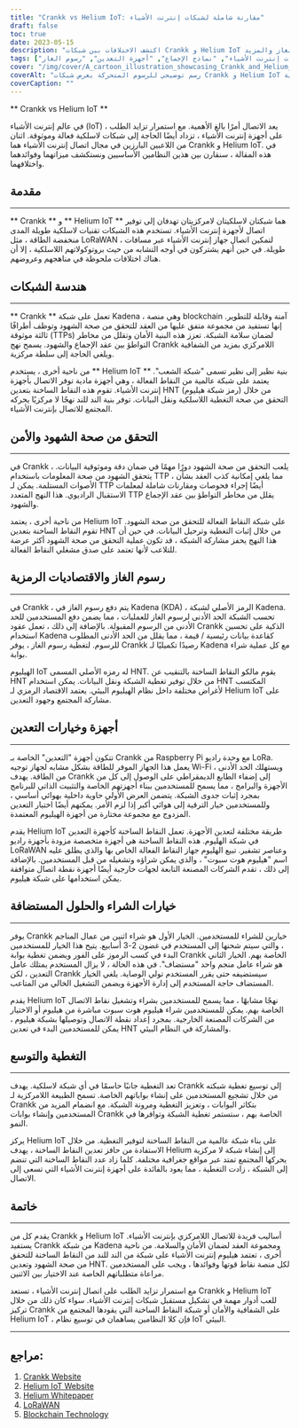 ```yaml
---
title: "Crankk vs Helium IoT: مقارنة شاملة لشبكات إنترنت الأشياء"
draft: false
toc: true
date: 2023-05-15
description: "اكتشف الاختلافات بين شبكات Crankk و Helium IoT ونماذج الإجماع وأجهزة التعدين ورسوم الغاز والمزيد."
tags: ["كرنك مقابل هيليوم إنترنت الأشياء", "شبكات إنترنت الأشياء", "نماذج الإجماع", "أجهزة التعدين", "رسوم الغاز", "blockchain", "لوراوان", "اتصال إنترنت الأشياء", "اتصالات لاسلكية", "انترنت الأشياء", "الشبكات اللامركزية", "الأجهزة منخفضة الطاقة", "حلول إنترنت الأشياء", "الأجهزة الذكية", "تطبيقات إنترنت الأشياء", "نقل البيانات", "حلول الاتصال", "تقنية إنترنت الأشياء", "مقارنة الشبكة", "الشبكات اللاسلكية"]
cover: "/img/cover/A_cartoon_illustration_showcasing_Crankk_and_Helium_IoT.png"
coverAlt: "رسم توضيحي للرسوم المتحركة يعرض شبكات Crankk و Helium IoT التي تربط الأجهزة الذكية في بيئة لا مركزية ولاسلكية."
coverCaption: ""
---
```


** Crankk vs Helium IoT **

في عالم إنترنت الأشياء (IoT) ، يعد الاتصال أمرًا بالغ الأهمية. مع استمرار تزايد الطلب على أجهزة إنترنت الأشياء ، تزداد أيضًا الحاجة إلى شبكات لاسلكية فعالة وموثوقة. اثنان من اللاعبين البارزين في مجال اتصال إنترنت الأشياء هما Crankk و Helium IoT. في هذه المقالة ، سنقارن بين هذين النظامين الأساسيين ونستكشف ميزاتهما وفوائدهما واختلافهما.

## مقدمة

______

** Crankk ** و ** Helium IoT ** هما شبكتان لاسلكيتان لامركزيتان تهدفان إلى توفير اتصال لأجهزة إنترنت الأشياء. تستخدم هذه الشبكات تقنيات لاسلكية طويلة المدى منخفضة الطاقة ، مثل LoRaWAN ، لتمكين اتصال جهاز إنترنت الأشياء عبر مسافات طويلة. في حين أنهم يشتركون في أوجه التشابه من حيث بروتوكولاتهم اللاسلكية ، إلا أن هناك اختلافات ملحوظة في مناهجهم وعروضهم.

## هندسة الشبكات

______

** Crankk ** تعمل على شبكة Kadena ، وهي منصة blockchain آمنة وقابلة للتطوير. إنها تستفيد من مجموعة متفق عليها من العقد للتحقق من صحة الشهود وتوظف أطرافًا ثالثة موثوقة (TTPs) لضمان سلامة الشبكة. تعزز هذه البنية الأمان وتقلل من مخاطر التواطؤ بين عقد الإجماع والشهود. يسمح نهج Crankk اللامركزي بمزيد من الشفافية ويلغي الحاجة إلى سلطة مركزية.

من ناحية أخرى ، يستخدم ** Helium IoT ** بنية نظير إلى نظير تسمى "شبكة الشعب". يعتمد على شبكة عالمية من النقاط الفعالة ، وهي أجهزة مادية توفر الاتصال بأجهزة إنترنت الأشياء. تقوم هذه النقاط الساخنة بتعدين HNT (رمز شبكة هيليوم) من خلال التحقق من صحة التغطية اللاسلكية ونقل البيانات. توفر بنية الند للند نهجًا لا مركزيًا يحركه المجتمع للاتصال بإنترنت الأشياء.

## التحقق من صحة الشهود والأمن

______

في Crankk ، يلعب التحقق من صحة الشهود دورًا مهمًا في ضمان دقة وموثوقية البيانات. يتحقق الشهود من صحة المعلومات باستخدام TTP ، مما يلغي إمكانية كذب العقد بشأن الأصوات المستلمة. يمكن لـ TTP أيضًا إجراء فحوصات ومقارنات شاملة لمعلمات الاستقبال الراديوي. هذا النهج المتعدد TTP يقلل من مخاطر التواطؤ بين عقد الإجماع والشهود.

من ناحية أخرى ، يعتمد Helium IoT على شبكة النقاط الفعالة للتحقق من صحة الشهود. تقوم النقاط الساخنة بتعدين HNT من خلال إثبات التغطية وترحيل البيانات. في حين أن هذا النهج يحفز مشاركة الشبكة ، قد تكون عملية التحقق من صحة الشهود أكثر عرضة للتلاعب لأنها تعتمد على صدق مشغلي النقاط الفعالة.

## رسوم الغاز والاقتصاديات الرمزية

______

في Crankk ، يتم دفع رسوم الغاز في Kadena (KDA) ، الرمز الأصلي لشبكة Kadena. تحسب الشبكة الحد الأدنى لرسوم الغاز للعمليات ، مما يضمن دفع المستخدمين للحد الأدنى من الرسوم المقبولة. بالإضافة إلى ذلك ، تعمل عقود Crankk الذكية على تحسين استخدام Kadena كقاعدة بيانات رئيسية / قيمة ، مما يقلل من الحد الأدنى المطلوب للرسوم. لتغطية رسوم الغاز ، يوفر Crankk رصيدًا تكميليًا لـ Kadena مع كل عملية شراء بوابة.

الهيليوم IoT له رمزه الأصلي المسمى HNT. يقوم مالكو النقاط الساخنة بالتنقيب عن HNT من خلال توفير تغطية الشبكة ونقل البيانات. يمكن استخدام HNT المكتسب لأغراض مختلفة داخل نظام الهيليوم البيئي. يعتمد الاقتصاد الرمزي لـ Helium IoT على مشاركة المجتمع وجهود التعدين.

## أجهزة وخيارات التعدين

______

تتكون أجهزة "التعدين" الخاصة بـ Crankk من Raspberry Pi مع وحدة راديو LoRa. يعمل هذا الجهاز الموفر للطاقة بشكل مشابه لجهاز توجيه Wi-Fi ، ويستهلك الحد الأدنى من الطاقة. يهدف Crankk إلى إضفاء الطابع الديمقراطي على الوصول إلى كل من الأجهزة والبرامج ، مما يسمح للمستخدمين ببناء أجهزتهم الخاصة والتثبيت الذاتي للبرنامج بمجرد إثبات جدوى الشبكة. يتضمن العرض الأولي حاوية داخلية بهوائي أساسي ، وللمستخدمين خيار الترقية إلى هوائي أكبر إذا لزم الأمر. يمكنهم أيضًا اختيار التعدين المزدوج مع مجموعة مختارة من أجهزة الهيليوم المعتمدة.

يقدم Helium IoT طريقة مختلفة لتعدين الأجهزة. تعمل النقاط الساخنة كأجهزة التعدين في شبكة الهليوم. هذه النقاط الساخنة هي أجهزة متخصصة مزودة بأجهزة راديو LoRaWAN وعناصر تشفير. تبيع الهليوم جهاز النقاط الفعالة الخاص بها والذي يطلق عليه اسم "هيليوم هوت سبوت" ، والذي يمكن شراؤه وتشغيله من قبل المستخدمين. بالإضافة إلى ذلك ، تقدم الشركات المصنعة التابعة لجهات خارجية أيضًا أجهزة نقطة اتصال متوافقة يمكن استخدامها على شبكة هيليوم.

## خيارات الشراء والحلول المستضافة

______

يوفر Crankk خيارين للشراء للمستخدمين. الخيار الأول هو شراء اثنين من عمال المناجم ، والتي سيتم شحنها إلى المستخدم في غضون 2-3 أسابيع. يتيح هذا الخيار للمستخدمين البدء في كسب الرموز على الفور ويضمن تغطية بوابة Crankk الخاصة بهم. الخيار الثاني هو شراء عامل منجم واحد "مستضاف". في هذه الحالة ، لا يزال المستخدم يمتلك عامل التعدين ، لكن Crankk سيستضيفه حتى يقرر المستخدم تولي الوصاية. يلغي الخيار المستضاف حاجة المستخدم إلى إدارة الأجهزة ويضمن التشغيل الخالي من المتاعب.

يقدم Helium IoT نهجًا مشابهًا ، مما يسمح للمستخدمين بشراء وتشغيل نقاط الاتصال الخاصة بهم. يمكن للمستخدمين شراء هيليوم هوت سبوت مباشرة من هيليوم أو الاختيار من الشركات المصنعة الخارجية. بمجرد إعداد نقطة الاتصال وتوصيلها بشبكة هيليوم ، يمكن للمستخدمين البدء في تعدين HNT والمشاركة في النظام البيئي.

## التغطية والتوسع

______

تعد التغطية جانبًا حاسمًا في أي شبكة لاسلكية. يهدف Crankk إلى توسيع تغطية شبكته من خلال تشجيع المستخدمين على إنشاء بواباتهم الخاصة. تسمح الطبيعة اللامركزية لـ Crankk بتكاثر البوابات ، وتعزيز التغطية ومرونة الشبكة. مع انضمام المزيد من المستخدمين وإنشاء بوابات Crankk الخاصة بهم ، ستستمر تغطية الشبكة وتوافرها في النمو.

يركز Helium IoT على بناء شبكة عالمية من النقاط الساخنة لتوفير التغطية. من خلال الاستفادة من حافز تعدين النقاط الساخنة ، يهدف Helium إلى إنشاء شبكة لا مركزية يحركها المجتمع تمتد عبر مواقع جغرافية مختلفة. كلما زاد عدد النقاط الساخنة التي تنضم إلى الشبكة ، زادت التغطية ، مما يعود بالفائدة على أجهزة إنترنت الأشياء التي تسعى إلى الاتصال.


## خاتمة

______

يقدم كل من Crankk و Helium IoT أساليب فريدة للاتصال اللامركزي بإنترنت الأشياء. يستفيد Crankk من شبكة Kadena ومجموعة العقد لضمان الأمان والسلامة. من ناحية أخرى ، تعتمد هيليوم إنترنت الأشياء على شبكة من الند للند من النقاط الساخنة للتحقق من صحة الشهود وتعدين HNT. لكل منصة نقاط قوتها وفوائدها ، ويجب على المستخدمين مراعاة متطلباتهم الخاصة عند الاختيار بين الاثنين.

مع استمرار تزايد الطلب على اتصال إنترنت الأشياء ، تستعد Crankk و Helium IoT للعب أدوار مهمة في تشكيل مستقبل شبكات إنترنت الأشياء. سواء كان ذلك من خلال تركيز Crankk على الشفافية والأمان أو شبكة النقاط الساخنة التي يقودها المجتمع من Helium IoT ، فإن كلا النظامين يساهمان في توسيع نظام IoT البيئي.

______

## مراجع:

1. [Crankk Website](https://crankk.io/)
2. [Helium IoT Website](https://www.helium.com/)
3. [Helium Whitepaper](https://whitepaper.io/document/649/helium-whitepaper)
4. [LoRaWAN](https://lora-alliance.org/about-lorawan)
5. [Blockchain Technology](https://www.investopedia.com/terms/b/blockchain.asp)
